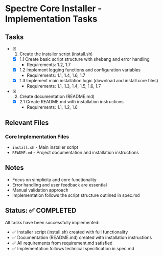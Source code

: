# Spectre Core Installer - Implementation Tasks

## Tasks

- [x] 1. Create the installer script (install.sh)
  - [x] 1.1 Create basic script structure with shebang and error handling
    - Requirements: 1.2, 1.7
  - [x] 1.2 Implement logging functions and configuration variables
    - Requirements: 1.1, 1.4, 1.6, 1.7
  - [x] 1.3 Implement main installation logic (download and install core files)
    - Requirements: 1.1, 1.3, 1.4, 1.5, 1.6, 1.7

- [x] 2. Create documentation (README.md)
  - [x] 2.1 Create README.md with installation instructions
    - Requirements: 1.1, 1.2, 1.6

## Relevant Files

### Core Implementation Files
- `install.sh` - Main installer script
- `README.md` - Project documentation and installation instructions

## Notes

- Focus on simplicity and core functionality
- Error handling and user feedback are essential
- Manual validation approach
- Implementation follows the script structure outlined in spec.md

## Status: ✅ COMPLETED

All tasks have been successfully implemented:
- ✅ Installer script (install.sh) created with full functionality
- ✅ Documentation (README.md) created with installation instructions
- ✅ All requirements from requirement.md satisfied
- ✅ Implementation follows technical specification in spec.md
